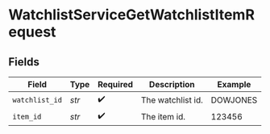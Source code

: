 # WatchlistServiceGetWatchlistItemRequest


## Fields

| Field              | Type               | Required           | Description        | Example            |
| ------------------ | ------------------ | ------------------ | ------------------ | ------------------ |
| `watchlist_id`     | *str*              | :heavy_check_mark: | The watchlist id.  | DOWJONES           |
| `item_id`          | *str*              | :heavy_check_mark: | The item id.       | 123456             |